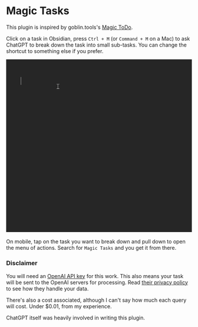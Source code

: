 # Magic Tasks

This plugin is inspired by goblin.tools's [Magic ToDo](https://goblin.tools/).

Click on a task in Obsidian, press `Ctrl + M` (or `Command + M` on a Mac) to ask ChatGPT to break down the task into small sub-tasks. You can change the shortcut to something else if you prefer.

![Screen recording of Magic Tasks in action](https://raw.githubusercontent.com/nicucalcea/obsidian-magic-tasks/master/magic-tasks-demo.gif)

On mobile, tap on the task you want to break down and pull down to open the menu of actions. Search for `Magic Tasks` and you get it from there.

### Disclaimer

You will need an [OpenAI API key](https://platform.openai.com/docs/api-reference) for this work. This also means your task will be sent to the OpenAI servers for processing. Read [their privacy policy](https://openai.com/policies/api-data-usage-policies) to see how they handle your data.

There's also a cost associated, although I can't say how much each query will cost. Under $0.01, from my experience.

ChatGPT itself was heavily involved in writing this plugin.